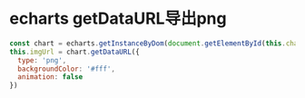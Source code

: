 # echarts getDataURL导出png

```javascript
const chart = echarts.getInstanceByDom(document.getElementById(this.chartId))
this.imgUrl = chart.getDataURL({
  type: 'png',
  backgroundColor: '#fff',
  animation: false
})
```
